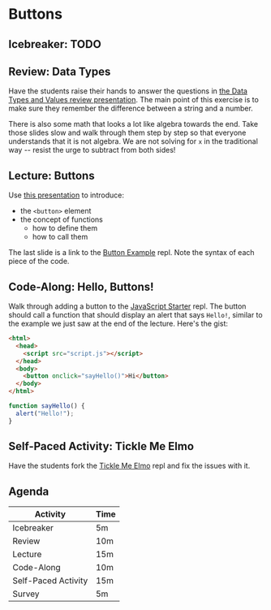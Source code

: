 # Buttons

## Icebreaker: TODO

## Review: Data Types
Have the students raise their hands to answer the questions in [the Data Types and Values review presentation](Review.pptx). The main point of this exercise is to make sure they remember the difference between a string and a number.

There is also some math that looks a lot like algebra towards the end. Take those slides slow and walk through them step by step so that everyone understands that it is not algebra. We are not solving for `x` in the traditional way -- resist the urge to subtract from both sides!

## Lecture: Buttons
Use [this presentation](Buttons.pptx) to introduce:
- the `<button>` element
- the concept of functions
  - how to define them
  - how to call them

The last slide is a link to the [Button Example](https://replit.com/@HylandOutreach/ButtonExample) repl. Note the syntax of each piece of the code.

## Code-Along: Hello, Buttons!
Walk through adding a button to the [JavaScript Starter](https://replit.com/@HylandOutreach/JavaScriptStarter) repl. The button should call a function that should display an alert that says `Hello!`, similar to the example we just saw at the end of the lecture. Here's the gist:

```html
<html>
  <head>
    <script src="script.js"></script>
  </head>
  <body>
    <button onclick="sayHello()">Hi</button>
  </body>
</html>
```

```javascript
function sayHello() {
  alert("Hello!");
}
```

## Self-Paced Activity: Tickle Me Elmo
Have the students fork the [Tickle Me Elmo](https://replit.com/@MattLuceen/TickleMeElmo?v=1) repl and fix the issues with it.

## Agenda

| Activity | Time |
|-|-|
| Icebreaker | 5m |
| Review | 10m |
| Lecture | 15m |
| Code-Along | 10m |
| Self-Paced Activity | 15m | 
| Survey | 5m |
